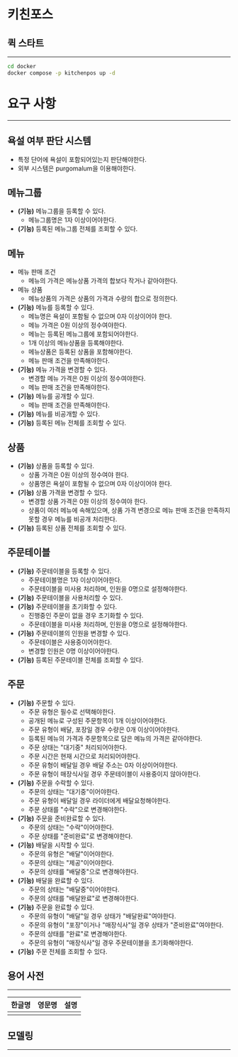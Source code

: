 # 키친포스

## 퀵 스타트

---
```sh
cd docker
docker compose -p kitchenpos up -d
```

# 요구 사항

---
## 욕설 여부 판단 시스템
- 특정 단어에 욕설이 포함되어있는지 판단해야한다.
- 외부 시스템은 purgomalum을 이용해야한다.

## 메뉴그룹
- **(기능)** 메뉴그룹을 등록할 수 있다.
  - 메뉴그룹명은 1자 이상이어야한다.
- **(기능)** 등록된 메뉴그룹 전체를 조회할 수 있다.

## 메뉴
- 메뉴 판매 조건
  - 메뉴의 가격은 메뉴상품 가격의 합보다 작거나 같아야한다.
- 메뉴 상품
  - 메뉴상품의 가격은 상품의 가격과 수량의 합으로 정의한다.
- **(기능)** 메뉴를 등록할 수 있다.
  - 메뉴명은 욕설이 포함될 수 없으며 0자 이상이어야 한다.
  - 메뉴 가격은 0원 이상의 정수여야한다.
  - 메뉴는 등록된 메뉴그룹에 포함되어야한다.
  - 1개 이상의 메뉴상품을 등록해야한다.
  - 메뉴상품은 등록된 상품을 포함해야한다.
  - 메뉴 판매 조건을 만족해야한다.
- **(기능)** 메뉴 가격을 변경할 수 있다.
  - 변경할 메뉴 가격은 0원 이상의 정수여야한다.
  - 메뉴 판매 조건을 만족해야한다.
- **(기능)** 메뉴를 공개할 수 있다.
  - 메뉴 판매 조건을 만족해야한다.
- **(기능)** 메뉴를 비공개할 수 있다. 
- **(기능)** 등록된 메뉴 전체를 조회할 수 있다.

## 상품
- **(기능)** 상품을 등록할 수 있다.
  - 상품 가격은 0원 이상의 정수여야 한다.
  - 상품명은 욕설이 포함될 수 없으며 0자 이상이어야 한다.
- **(기능)** 상품 가격을 변경할 수 있다.
  - 변경할 상품 가격은 0원 이상의 정수여야 한다.
  - 상품이 여러 메뉴에 속해있으며, 상품 가격 변경으로 메뉴 판매 조건을 만족하지 못할 경우 메뉴를 비공개 처리한다.
- **(기능)** 등록된 상품 전체를 조회할 수 있다.

## 주문테이블
- **(기능)** 주문테이블을 등록할 수 있다.
  - 주문테이블명은 1자 이상이어야한다.
  - 주문테이블을 미사용 처리하며, 인원을 0명으로 설정해야한다.
- **(기능)** 주문테이블을 사용처리할 수 있다.
- **(기능)** 주문테이블을 초기화할 수 있다.
  - 진행중인 주문이 없을 경우 초기화할 수 있다.
  - 주문테이블을 미사용 처리하며, 인원을 0명으로 설정해야한다.
- **(기능)** 주문테이블의 인원을 변경할 수 있다.
  - 주문테이블은 사용중이어야한다.
  - 변경할 인원은 0명 이상이어야한다.
- **(기능)** 등록된 주문테이블 전체를 조회할 수 있다.

## 주문
- **(기능)** 주문할 수 있다.
  - 주문 유형은 필수로 선택해야한다.
  - 공개된 메뉴로 구성된 주문항목이 1개 이상이어야한다.
  - 주문 유형이 배달, 포장일 경우 수량은 0개 이상이어야한다.
  - 등록된 메뉴의 가격과 주문항목으로 담은 메뉴의 가격은 같아야한다.
  - 주문 상태는 "대기중" 처리되어야한다.
  - 주문 시간은 현재 시간으로 처리되어야한다.
  - 주문 유형이 배달일 경우 배달 주소는 0자 이상이어야한다.
  - 주문 유형이 매장식사일 경우 주문테이블이 사용중이지 않아야한다.
- **(기능)** 주문을 수락할 수 있다.
  - 주문의 상태는 "대기중"이어야한다.
  - 주문 유형이 배달일 경우 라이더에게 배달요청해야한다. 
  - 주문 상태를 "수락"으로 변경해야한다.
- **(기능)** 주문을 준비완료할 수 있다.
  - 주문의 상태는 "수락"이어야한다.
  - 주문 상태를 "준비완료"로 변경해야한다.
- **(기능)** 배달을 시작할 수 있다.
  - 주문의 유형은 "배달"이어야한다.
  - 주문의 상태는 "제공"이어야한다.
  - 주문의 상태를 "배달중"으로 변경해야한다.
- **(기능)** 배달을 완료할 수 있다.
  - 주문의 상태는 "배달중"이어야한다.
  - 주문의 상태를 "배달완료"로 변경해야한다.
- **(기능)** 주문을 완료할 수 있다.
  - 주문의 유형이 "배달"일 경우 상태가 "배달완료"여야한다.
  - 주문의 유형이 "포장"이거나 "매장식사"일 경우 상태가 "준비완료"여야한다.
  - 주문의 상태를 "완료"로 변경해야한다.
  - 주문의 유형이 "매장식사"일 경우 주문테이블을 초기화해야한다.
- **(기능)** 주문 전체를 조회할 수 있다.

## 용어 사전

---
| 한글명 | 영문명 | 설명 |
| --- | --- | --- |
|  |  |  |

## 모델링

---
